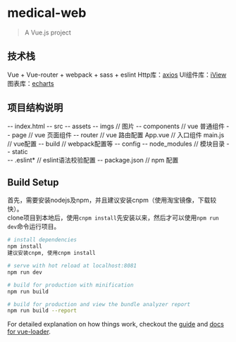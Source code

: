 # medical-web

> A Vue.js project

## 技术栈
Vue + Vue-router + webpack + sass + eslint
Http库：[axios](https://github.com/mzabriskie/axios)
UI组件库：[iView](https://www.iviewui.com/)
图表库：[echarts](http://echarts.baidu.com/index.html)

## 项目结构说明
-- index.html
-- src
    -- assets
        -- imgs         // 图片
    -- components       // vue 普通组件
    -- page             // vue 页面组件
    -- router           // vue 路由配置
    App.vue             // 入口组件
    main.js             // vue配置
-- build                // webpack配置等
-- config
-- node_modules         // 模块目录
-- static               
-- .eslint*             // eslint语法校验配置
-- package.json         // npm 配置

## Build Setup

首先，需要安装nodejs及npm，并且建议安装cnpm（使用淘宝镜像，下载较快）。   
clone项目到本地后，使用`cnpm install`先安装以来，然后才可以使用`npm run dev`命令运行项目。

``` bash
# install dependencies
npm install
建议安装cnpm, 使用cnpm install

# serve with hot reload at localhost:8081
npm run dev

# build for production with minification
npm run build

# build for production and view the bundle analyzer report
npm run build --report
```

For detailed explanation on how things work, checkout the [guide](http://vuejs-templates.github.io/webpack/) and [docs for vue-loader](http://vuejs.github.io/vue-loader).
